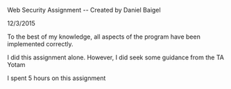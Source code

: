 Web Security Assignment -- Created by Daniel Baigel

12/3/2015

To the best of my knowledge, all aspects of the program have
been implemented correctly.

I did this assignment alone.
However, I did seek some guidance from the TA Yotam

I spent 5 hours on this assignment
